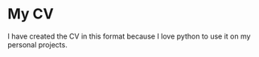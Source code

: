 # My CV

I have created the CV in this format because I love python to use it on my personal projects.